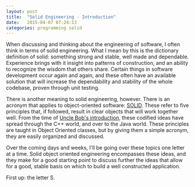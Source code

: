 ```yaml
---
layout: post
title:  "Solid Engineering - Introduction"
date:   2015-04-07 07:24:13
categories: programming solid
---
```


When discussing and thinking about the engineering of software, I often think in terms of solid engineering.  What I mean by this is the dictionary definition of solid: something strong and stable, well made and dependable.  Experience brings with it insight into patterns of construction, and an ability to recognize the wisdom that others share. Certain things in software development occur again and again, and these often have an available solution that will increase the dependability and stability of the whole codebase, proven through unit testing.

There is another meaning to solid engineering, however.  There is an acronym that applies to object-oriented software: <a href="http://en.wikipedia.org/wiki/SOLID_(object-oriented_design)">SOLID</a>.  These refer to five principles that, if followed, result in clear objects that will work together well.  From the time of [Uncle Bob's introduction](http://butunclebob.com/ArticleS.UncleBob.PrinciplesOfOod), these codified ideas have spread through the C++ world, and over to the Java world.  These principles are taught in Object Oriented classes, but by giving them a simple acronym, they are easily organized and discussed.

Over the coming days and weeks, I'll be going over these topics one letter at a time.  Solid object oriented engineering encompasses these ideas, and they make for a good starting point to discuss further the ideas that allow for a good, stable basis on which to build a well constructed application.

First up: the letter S.
